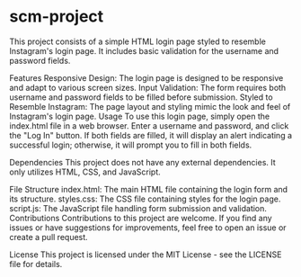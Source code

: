 # scm-project
This project consists of a simple HTML login page styled to resemble Instagram's login page. It includes basic validation for the username and password fields.

Features
Responsive Design: The login page is designed to be responsive and adapt to various screen sizes.
Input Validation: The form requires both username and password fields to be filled before submission.
Styled to Resemble Instagram: The page layout and styling mimic the look and feel of Instagram's login page.
Usage
To use this login page, simply open the index.html file in a web browser. Enter a username and password, and click the "Log In" button. If both fields are filled, it will display an alert indicating a successful login; otherwise, it will prompt you to fill in both fields.

Dependencies
This project does not have any external dependencies. It only utilizes HTML, CSS, and JavaScript.

File Structure
index.html: The main HTML file containing the login form and its structure.
styles.css: The CSS file containing styles for the login page.
script.js: The JavaScript file handling form submission and validation.
Contributions
Contributions to this project are welcome. If you find any issues or have suggestions for improvements, feel free to open an issue or create a pull request.

License
This project is licensed under the MIT License - see the LICENSE file for details.
